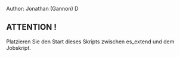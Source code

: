 Author: Jonathan (Gannon) D

## ATTENTION ! 
Platzieren Sie den Start dieses Skripts zwischen es_extend und dem Jobskript.